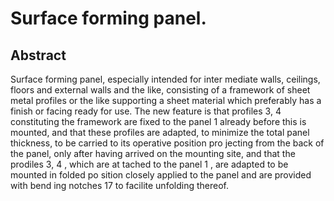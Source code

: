 # Surface forming panel.

## Abstract
Surface forming panel, especially intended for inter mediate walls, ceilings, floors and external walls and the like, consisting of a framework of sheet metal profiles or the like supporting a sheet material which preferably has a finish or facing ready for use. The new feature is that profiles 3, 4 constituting the framework are fixed to the panel 1 already before this is mounted, and that these profiles are adapted, to minimize the total panel thickness, to be carried to its operative position pro jecting from the back of the panel, only after having arrived on the mounting site, and that the prodiles 3, 4 , which are at tached to the panel 1 , are adapted to be mounted in folded po sition closely applied to the panel and are provided with bend ing notches 17 to facilite unfolding thereof.